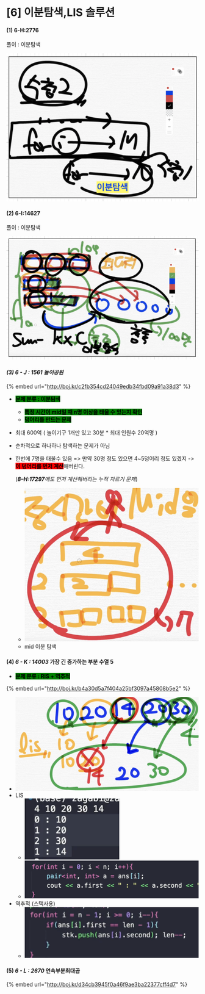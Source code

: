 # \[6] 이분탐색,LIS 솔루션

#### (1) 6-H:2776

풀이 : 이분탐색

![](<../.gitbook/assets/image (6).png>)

#### (2) 6-I:14627

풀이 : 이분탐색

![](<../.gitbook/assets/image (7).png>)

#### _(3) 6 - J : 1561 놀이공원_&#x20;

{% embed url="http://boj.kr/c2fb354cd24049edb34fbd09a91a38d3" %}

* <mark style="background-color:green;">**문제 분류 : 이분탐색**</mark>
  * <mark style="background-color:green;">**특정 시간이 mid일 때 n명 이상을 태울 수 있는지 확인**</mark>
  * <mark style="background-color:green;">**덩어리를 만드는 문제**</mark>
* 최대 600억 ( 놀이기구 1개만 있고 30분 \* 최대 인원수 20억명 )
* 순차적으로 하나하나 탐색하는 문제가 아님
*   한번에 7명을 태울수 있음 => 만약 30명 정도 있으면 4\~5덩어리 정도 있겠지 -> <mark style="background-color:red;">**이 덩어리를 먼저 계산**</mark>해버린다.

    (_**8–H:17297**에도 먼저 계산해버리는 누적 자르기 문제_)

    * ![](<../.gitbook/assets/image (27).png>)
    * mid 이분 탐색

#### (4) _6 - K : 14003_ 가장 긴 증가하는 부분 수열 5

* <mark style="background-color:green;">**문제 분류 : RIS + 역추적**</mark>

{% embed url="http://boj.kr/b4a30d5a7f404a25bf3097a45808b5e2" %}

* ![](<../.gitbook/assets/image (40).png>)
* LIS&#x20;
  * ![](<../.gitbook/assets/image (37).png>)
  * ![](<../.gitbook/assets/image (38).png>)
* 역추적 (스택사용)
  * ![](<../.gitbook/assets/image (39).png>)

#### (5) _6 - L : 2670_ 연속부분최대곱

{% embed url="http://boj.kr/d34cb3945f0a46f9ae3ba22377cff4d7" %}
